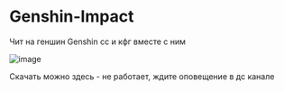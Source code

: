 # Genshin-Impact


Чит на геншин Genshin cc и кфг вместе с ним

![image](https://user-images.githubusercontent.com/53594431/198863303-ef446102-fd89-45a5-bb48-8640e0089a44.png)




Скачать можно здесь - не работает, ждите оповещение в дс канале
